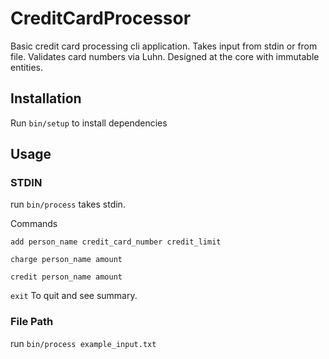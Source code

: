 # CreditCardProcessor

Basic credit card processing cli application. Takes input from stdin or from file. Validates card numbers via Luhn. Designed at the core with immutable entities.

## Installation

Run `bin/setup` to install dependencies

## Usage

### STDIN

run `bin/process` takes stdin.

Commands 

  `add person_name credit_card_number credit_limit`
  
  `charge person_name amount`
  
  `credit person_name amount`
  
  `exit` To quit and see summary.

### File Path

run `bin/process example_input.txt`
 